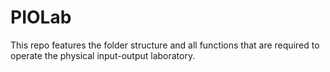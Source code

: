 # PIOLab
This repo features the folder structure and all functions that are required to operate the physical input-output laboratory.
